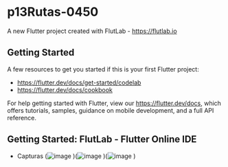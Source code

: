 # p13Rutas-0450

A new Flutter project created with FlutLab - https://flutlab.io

## Getting Started

A few resources to get you started if this is your first Flutter project:

- https://flutter.dev/docs/get-started/codelab
- https://flutter.dev/docs/cookbook

For help getting started with Flutter, view our
https://flutter.dev/docs, which offers tutorials,
samples, guidance on mobile development, and a full API reference.

## Getting Started: FlutLab - Flutter Online IDE

- Capturas
(![image](https://github.com/jctorres10/Act13-PageRouter/assets/143548160/f71bd734-ee4d-4b93-8bc9-8711cc9c89f5)
)(![image](https://github.com/jctorres10/Act13-PageRouter/assets/143548160/a98920ee-fce5-4468-95ec-4f3f09186434)
)(![image](https://github.com/jctorres10/Act13-PageRouter/assets/143548160/701524be-f4cf-4401-bc19-a4e1916ee76b)
)
  
